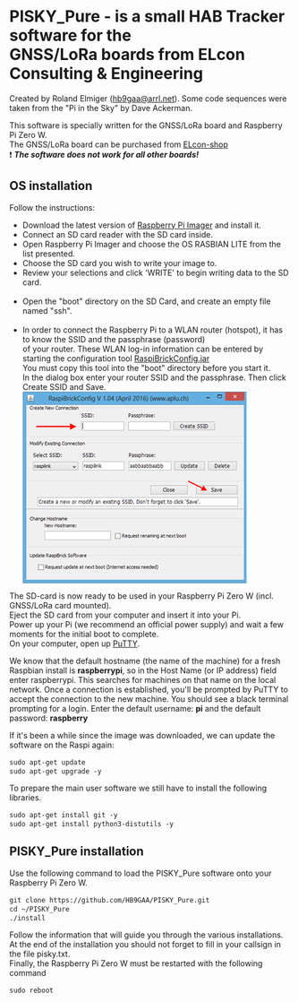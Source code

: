 # PISKY_Pure - is a small HAB Tracker software for the <br>GNSS/LoRa boards from ELcon Consulting & Engineering #

Created by Roland Elmiger (<a href="mainlto:hb9gaa@arrl.net">hb9gaa@arrl.net</a>). 
Some code sequences were taken from the "Pi in the Sky" by Dave Ackerman.

This software is specially written for the GNSS/LoRa board and Raspberry Pi Zero W. <br>
The GNSS/LoRa board can be purchased from <a href="http://https://shop.elcon.ch">ELcon-shop</a> <br>
<g-emoji class="g-emoji" alias="exclamation" fallback-src="https://github.githubassets.com/images/icons/emoji/unicode/2757.png">❗️</g-emoji> ***The software does not work for all other boards!***

## OS installation ##
Follow the instructions:
- Download the latest version of <a href="https://www.raspberrypi.org/downloads/">Raspberry Pi Imager</a> and install it. <br>
- Connect an SD card reader with the SD card inside. <br>
- Open Raspberry Pi Imager and choose the OS RASBIAN LITE from the list presented. <br>
- Choose the SD card you wish to write your image to. <br>
- Review your selections and click 'WRITE' to begin writing data to the SD card.<br><br>
- Open the "boot" directory on the SD Card, and create an empty file named "ssh".<br><br>
- In order to connect the Raspberry Pi to a WLAN router (hotspot), it has to know the SSID and the passphrase (password)<br>
 of your router. These WLAN log-in information can be entered by starting the configuration tool <a href="http://elcon.ch/download/RaspberryPi/RaspiBrickConfig.jar">RaspiBrickConfig.jar</a><br>
 You must copy this tool into the "boot" directory before you start it.<br>
 In the dialog box enter your router SSID and the passphrase. Then click Create SSID and Save.<br>
<img src="/misc/raspibrick10.png" align="middle"><br>
 
The SD-card is now ready to be used in your Raspberry Pi Zero W (incl. GNSS/LoRa card mounted).<br>
Eject the SD card from your computer and insert it into your Pi. <br>
Power up your Pi (we recommend an official power supply) and wait a few moments for the initial boot to complete.<br>
On your computer, open up <a href="https://www.chiark.greenend.org.uk/~sgtatham/putty/latest.html">PuTTY</a>.

We know that the default hostname (the name of the machine) for a fresh Raspbian install is <b>raspberrypi</b>, 
so in the Host Name (or IP address) field enter raspberrypi. This searches for machines on that name on the local network. 
Once a connection is established, you'll be prompted by PuTTY to accept the connection to the new machine. You should see a black terminal prompting for a login. Enter the default username: <b>pi</b> and the default password: <b>raspberry</b>

If it's been a while since the image was downloaded, we can update the software on the Raspi again:

	sudo apt-get update
	sudo apt-get upgrade -y

To prepare the main user software we still have to install the following libraries.

	sudo apt-get install git -y
	sudo apt-get install python3-distutils -y


## PISKY_Pure installation ##
Use the following command to load the PISKY_Pure software onto your Raspberry Pi Zero W.<br>

	git clone https://github.com/HB9GAA/PISKY_Pure.git
	cd ~/PISKY_Pure
	./install

Follow the information that will guide you through the various installations.
At the end of the installation you should not forget to fill in your callsign in the file pisky.txt.<br>
Finally, the Raspberry Pi Zero W must be restarted with the following command

	sudo reboot


